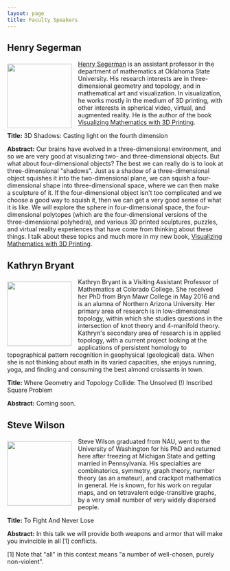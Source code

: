 ```yaml
---
layout: page
title: Faculty Speakers
---
```


<h2>Henry Segerman</h2>

<p><img src="{{ site.baseurl }}/Segerman1.jpg" align="left" width="150" img style="margin: 8px 15px 0 0"/><a href="http://www.segerman.org">Henry Segerman</a> is an assistant professor in the department of mathematics at Oklahoma State University. His research interests are in three-dimensional geometry and topology, and in mathematical art and visualization. In visualization, he works mostly in the medium of 3D printing, with other interests in spherical video, virtual, and augmented reality. He is the author of the book <a href="http://www.3dprintmath.com">Visualizing Mathematics with 3D Printing</a>.</p>

<p><b>Title:</b> 3D Shadows: Casting light on the fourth dimension</p>

<p><b>Abstract:</b> Our brains have evolved in a three-dimensional environment, and so we are very good at visualizing two- and three-dimensional objects. But what about four-dimensional objects? The best we can really do is to look at three-dimensional "shadows".  Just as a shadow of a three-dimensional object squishes it into the two-dimensional plane, we can squish a four-dimensional shape into three-dimensional space, where we can then make a sculpture of it. If the four-dimensional object isn't too complicated and we choose a good way to squish it, then we can get a very good sense of what it is like. We will explore the sphere in four-dimensional space, the four-dimensional polytopes (which are the four-dimensional versions of the three-dimensional polyhedra), and various 3D printed sculptures, puzzles, and virtual reality experiences that have come from thinking about these things. I talk about these topics and much more in my new book, <a href="http://www.3dprintmath.com">Visualizing Mathematics with 3D Printing</a>.</p>

<h2>Kathryn Bryant</h2>

<p><img src="{{ site.baseurl }}/Bryant.jpg" align="left" width="150" img style="margin: 8px 15px 0 0"/>Kathryn Bryant is a Visiting Assistant Professor of Mathematics at Colorado College. She received her PhD from Bryn Mawr College in May 2016 and is an alumna of Northern Arizona University. Her primary area of research is in low-dimensional topology, within which she studies questions in the intersection of knot theory and 4-manifold theory. Kathryn's secondary area of research is in applied topology, with a current project looking at the applications of persistent homology to topographical pattern recognition in geophysical (geological) data. When she is not thinking about math in its varied capacities, she enjoys running, yoga, and finding and consuming the best almond croissants in town.</p>

<p><b>Title:</b> Where Geometry and Topology Collide: The Unsolved (!) Inscribed Square Problem</p>

<p><b>Abstract:</b> Coming soon.</p>

<h2>Steve Wilson</h2>

<p><img src="{{ site.baseurl }}/Wilson.jpg" align="left" width="150" img style="margin: 8px 15px 0 0"/>Steve Wilson  graduated from NAU, went to the University of Washington for his PhD and returned here after freezing at Michigan State and getting married in Pennsylvania.  His specialties are combinatorics, symmetry, graph theory, number theory (as an amateur), and crackpot mathematics in general.   He is known, for his work on regular maps, and on tetravalent edge-transitive graphs, by a very small number of very widely dispersed people.</p>

<p><b>Title:</b> To Fight And Never Lose</p>

<p><b>Abstract:</b> In this talk we will provide both weapons and armor that will make you invincible in all [1] conflicts.</p>

<p>[1] Note that "all" in this context means "a number of well-chosen, purely non-violent".</p>
